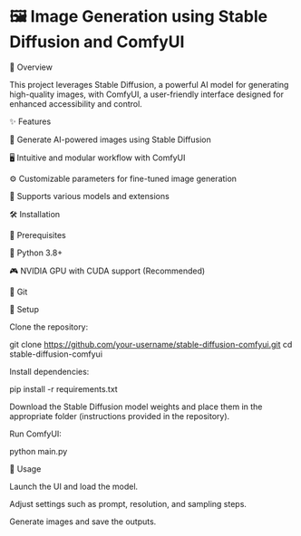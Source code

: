 # 🖼️ Image Generation using Stable Diffusion and ComfyUI

🚀 Overview

This project leverages Stable Diffusion, a powerful AI model for generating high-quality images, with ComfyUI, a user-friendly interface designed for enhanced accessibility and control.

✨ Features

🎨 Generate AI-powered images using Stable Diffusion

🖥️ Intuitive and modular workflow with ComfyUI

⚙️ Customizable parameters for fine-tuned image generation

🔌 Supports various models and extensions

🛠️ Installation

📌 Prerequisites

🐍 Python 3.8+

🎮 NVIDIA GPU with CUDA support (Recommended)

🔗 Git

🔧 Setup

Clone the repository:

git clone https://github.com/your-username/stable-diffusion-comfyui.git
cd stable-diffusion-comfyui

Install dependencies:

pip install -r requirements.txt

Download the Stable Diffusion model weights and place them in the appropriate folder (instructions provided in the repository).

Run ComfyUI:

python main.py

🎯 Usage

Launch the UI and load the model.

Adjust settings such as prompt, resolution, and sampling steps.

Generate images and save the outputs.

